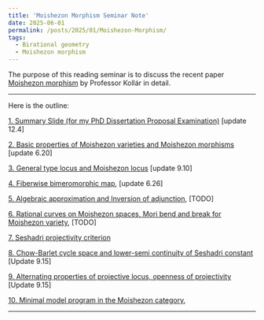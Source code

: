 ```yaml
---
title: 'Moishezon Morphism Seminar Note'
date: 2025-06-01
permalink: /posts/2025/01/Moishezon-Morphism/
tags:
  - Birational geometry
  - Moishezon morphism
---
```



The purpose of this reading seminar is to discuss the recent paper [Moishezon morphism](https://www.intlpress.com/site/pub/pages/journals/items/pamq/content/vols/0018/0004/a011/index.php?mode=ns) by Professor Kollár in detail. 


---
Here is the outline:

[1. Summary Slide (for my PhD Dissertation Proposal Examination)](https://yilimath.github.io/files/Birational/Moishezon/MoishezonSlides.pdf) [update 12.4]

[2. Basic properties of Moishezon varieties and Moishezon morphisms](https://yilimath.github.io/files/Birational/Moishezon/Moishezon1.pdf) [update 6.20]

[3. General type locus and Moishezon locus](https://yilimath.github.io/files/Birational/Moishezon/Moishezon3.pdf) [update 9.10]

[4. Fiberwise bimeromorphic map](https://yilimath.github.io/files/Birational/Moishezon/Moishezon2.pdf), [update 6.26]

[5. Algebraic approximation and Inversion of adjunction](https://yilimath.github.io/files/Birational/Moishezon/AlgebraicApproximation.pdf), [TODO]

[6. Rational curves on Moishezon spaces, Mori bend and break for Moishezon variety](https://yilimath.github.io/files/Birational/BCHM/Moishezon5.pdf), [TODO]

[7. Seshadri projectivity criterion](https://yilimath.github.io/files/Birational/Moishezon/SeshadriCriterion.pdf)

[8. Chow-Barlet cycle space and lower-semi continuity of Seshadri constant](https://yilimath.github.io/files/Birational/Moishezon/lscSeshadriConstant.pdf) [Update 9.15]

[9. Alternating properties of projective locus, openness of projectivity](https://yilimath.github.io/files/Birational/Moishezon/OpenesssProj.pdf) [Update 9.15]

[10. Minimal model program in the Moishezon category](),

---
